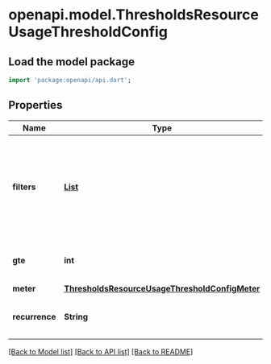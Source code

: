 # openapi.model.ThresholdsResourceUsageThresholdConfig

## Load the model package
```dart
import 'package:openapi/api.dart';
```

## Properties
Name | Type | Description | Notes
------------ | ------------- | ------------- | -------------
**filters** | [**List<ThresholdsResourceUsageAlertFilter>**](ThresholdsResourceUsageAlertFilter.md) | The filters allow limiting the scope of this usage alert. You can only specify up to one filter at this time. | [optional] [default to const []]
**gte** | **int** | The value at which this alert will trigger. | 
**meter** | [**ThresholdsResourceUsageThresholdConfigMeter**](ThresholdsResourceUsageThresholdConfigMeter.md) |  | 
**recurrence** | **String** | Defines how the alert will behave. | 

[[Back to Model list]](../README.md#documentation-for-models) [[Back to API list]](../README.md#documentation-for-api-endpoints) [[Back to README]](../README.md)


